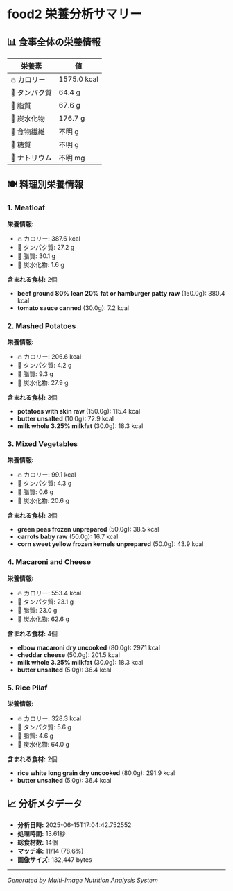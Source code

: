 # food2 栄養分析サマリー

## 📊 食事全体の栄養情報

| 栄養素 | 値 |
|--------|-----|
| 🔥 カロリー | 1575.0 kcal |
| 🥩 タンパク質 | 64.4 g |
| 🧈 脂質 | 67.6 g |
| 🍞 炭水化物 | 176.7 g |
| 🌾 食物繊維 | 不明 g |
| 🍯 糖質 | 不明 g |
| 🧂 ナトリウム | 不明 mg |

## 🍽️ 料理別栄養情報

### 1. Meatloaf

**栄養情報:**
- 🔥 カロリー: 387.6 kcal
- 🥩 タンパク質: 27.2 g
- 🧈 脂質: 30.1 g
- 🍞 炭水化物: 1.6 g

**含まれる食材:** 2個

- **beef ground 80% lean 20% fat or hamburger patty raw** (150.0g): 380.4 kcal
- **tomato sauce canned** (30.0g): 7.2 kcal

### 2. Mashed Potatoes

**栄養情報:**
- 🔥 カロリー: 206.6 kcal
- 🥩 タンパク質: 4.2 g
- 🧈 脂質: 9.3 g
- 🍞 炭水化物: 27.9 g

**含まれる食材:** 3個

- **potatoes with skin raw** (150.0g): 115.4 kcal
- **butter unsalted** (10.0g): 72.9 kcal
- **milk whole 3.25% milkfat** (30.0g): 18.3 kcal

### 3. Mixed Vegetables

**栄養情報:**
- 🔥 カロリー: 99.1 kcal
- 🥩 タンパク質: 4.3 g
- 🧈 脂質: 0.6 g
- 🍞 炭水化物: 20.6 g

**含まれる食材:** 3個

- **green peas frozen unprepared** (50.0g): 38.5 kcal
- **carrots baby raw** (50.0g): 16.7 kcal
- **corn sweet yellow frozen kernels unprepared** (50.0g): 43.9 kcal

### 4. Macaroni and Cheese

**栄養情報:**
- 🔥 カロリー: 553.4 kcal
- 🥩 タンパク質: 23.1 g
- 🧈 脂質: 23.0 g
- 🍞 炭水化物: 62.6 g

**含まれる食材:** 4個

- **elbow macaroni dry uncooked** (80.0g): 297.1 kcal
- **cheddar cheese** (50.0g): 201.5 kcal
- **milk whole 3.25% milkfat** (30.0g): 18.3 kcal
- **butter unsalted** (5.0g): 36.4 kcal

### 5. Rice Pilaf

**栄養情報:**
- 🔥 カロリー: 328.3 kcal
- 🥩 タンパク質: 5.6 g
- 🧈 脂質: 4.6 g
- 🍞 炭水化物: 64.0 g

**含まれる食材:** 2個

- **rice white long grain dry uncooked** (80.0g): 291.9 kcal
- **butter unsalted** (5.0g): 36.4 kcal

## 📈 分析メタデータ

- **分析日時:** 2025-06-15T17:04:42.752552
- **処理時間:** 13.61秒
- **総食材数:** 14個
- **マッチ率:** 11/14 (78.6%)
- **画像サイズ:** 132,447 bytes

---
*Generated by Multi-Image Nutrition Analysis System*

